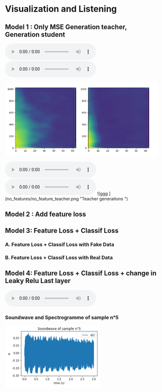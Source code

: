 # Visualization and Listening

## Model 1 : Only MSE Generation teacher, Generation student 

<audio controls>
  <source src="no_features/to_rgb_nofeatures_0.mp3" type="audio/mp3">
Your browser does not support the audio element.
</audio>

<audio controls>
  <source src="no_features/to_rgb_nofeatures_1.mp3" type="audio/mp3">
Your browser does not support the audio element.
</audio>

![ggg ](no_features/no_feature_student.png "Student generations")

<audio controls>
  <source src="no_features/teacher0.mp3" type="audio/mp3">
Your browser does not support the audio element.
</audio>

<audio controls>
  <source src="no_features/teacher1.mp3" type="audio/mp3">
Your browser does not support the audio element.
</audio>
![ggg ](no_features/no_feature_teacher.png "Teacher generations ")

## Model 2 : Add feature loss

## Model 3: Feature Loss + Classif Loss

### A. Feature Loss + Classif Loss with Fake Data

### B. Feature Loss + Classif Loss with  Real Data

## Model 4: Feature Loss + Classif Loss + change in Leaky Relu Last layer 


<audio controls>
  <source src="samples/sample_source_5.wav" type="audio/wav">
Your browser does not support the audio element.
</audio>

### Soundwave and Spectrogramme of sample n°5
![ggg ](Images/soundwave_5.png "Loudness Source et Loudness Reconstruite du sample 5")


